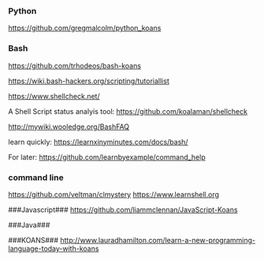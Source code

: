 ### Python

https://github.com/gregmalcolm/python_koans

### Bash
https://github.com/trhodeos/bash-koans 

https://wiki.bash-hackers.org/scripting/tutoriallist

https://www.shellcheck.net/


A Shell Script status analyis tool: 
https://github.com/koalaman/shellcheck

http://mywiki.wooledge.org/BashFAQ

learn quickly: 
https://learnxinyminutes.com/docs/bash/ 

For later: https://github.com/learnbyexample/command_help

### command line
https://github.com/veltman/clmystery
https://www.learnshell.org


###Javascript### 
https://github.com/liammclennan/JavaScript-Koans


###Java### 

###KOANS### 
http://www.lauradhamilton.com/learn-a-new-programming-language-today-with-koans

